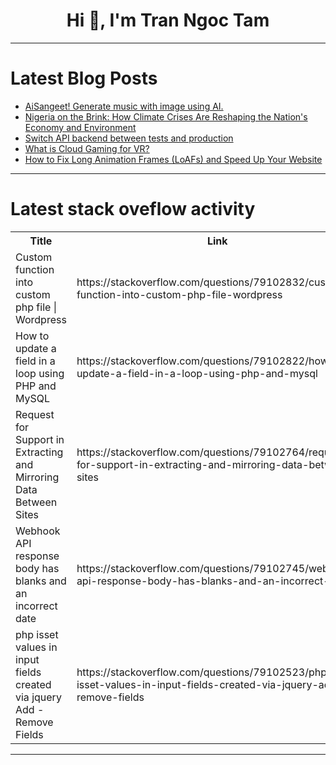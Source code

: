 <h1 align="center">Hi 👋, I'm Tran Ngoc Tam</h1>

---

# Latest Blog Posts 
<!-- BLOG-POST-LIST:START -->
- [AiSangeet! Generate music with image using AI.](https://dev.to/vishal_tiwari_114f21d14e5/aisangeet-generate-music-with-image-using-ai-2ci5)
- [Nigeria on the Brink: How Climate Crises Are Reshaping the Nation&#39;s Economy and Environment](https://dev.to/ifeanyiogbekene/nigeria-on-the-brink-how-climate-crises-are-reshaping-the-nations-economy-and-environment-4f5c)
- [Switch API backend between tests and production](https://dev.to/cherubins_thibaut/switch-api-backend-between-tests-and-production-2i3a)
- [What is Cloud Gaming for VR?](https://dev.to/gamepro/what-is-cloud-gaming-for-vr-alf)
- [How to Fix Long Animation Frames &lpar;LoAFs&rpar; and Speed Up Your Website](https://dev.to/requestmetrics/how-to-fix-long-animation-frames-loafs-and-speed-up-your-website-nm1)
<!-- BLOG-POST-LIST:END -->

---

# Latest stack oveflow activity
<table>
  <tr><th>Title</th><th>Link</th></tr>
  <!-- STACKOVERFLOW:START --><tr><td>Custom function into custom php file | Wordpress</td><td>https://stackoverflow.com/questions/79102832/custom-function-into-custom-php-file-wordpress</td></tr><tr><td>How to update a field in a loop using PHP and MySQL</td><td>https://stackoverflow.com/questions/79102822/how-to-update-a-field-in-a-loop-using-php-and-mysql</td></tr><tr><td>Request for Support in Extracting and Mirroring Data Between Sites</td><td>https://stackoverflow.com/questions/79102764/request-for-support-in-extracting-and-mirroring-data-between-sites</td></tr><tr><td>Webhook API response body has blanks and an incorrect date</td><td>https://stackoverflow.com/questions/79102745/webhook-api-response-body-has-blanks-and-an-incorrect-date</td></tr><tr><td>php isset values in input fields created via jquery Add - Remove Fields</td><td>https://stackoverflow.com/questions/79102523/php-isset-values-in-input-fields-created-via-jquery-add-remove-fields</td></tr><!-- STACKOVERFLOW:END -->
</table>

---


